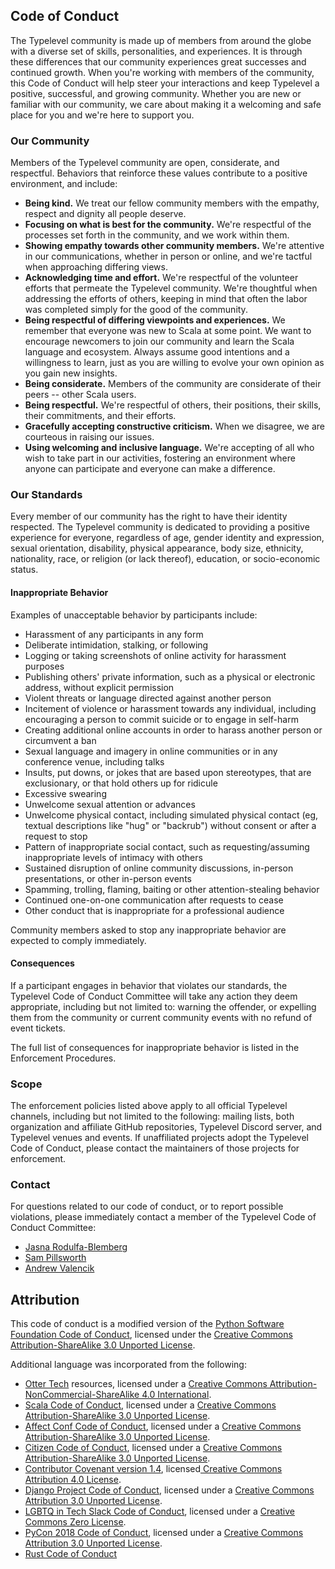 ## Code of Conduct

The Typelevel community is made up of members from around the globe with a diverse set of skills, personalities, and experiences.
It is through these differences that our community experiences great successes and continued growth.
When you're working with members of the community, this Code of Conduct will help steer your interactions and keep Typelevel a positive, successful, and growing community.
Whether you are new or familiar with our community, we care about making it a welcoming and safe place for you and we're here to support you.


### Our Community

Members of the Typelevel community are open, considerate, and respectful.
Behaviors that reinforce these values contribute to a positive environment, and include:

- **Being kind.** We treat our fellow community members with the empathy, respect and dignity all people deserve.
- **Focusing on what is best for the community.** We're respectful of the processes set forth in the community, and we work within them.
- **Showing empathy towards other community members.** We're attentive in our communications, whether in person or online, and we're tactful when approaching differing views.
- **Acknowledging time and effort.** We're respectful of the volunteer efforts that permeate the Typelevel community. We're thoughtful when addressing the efforts of others, keeping in mind that often the labor was completed simply for the good of the community.
- **Being respectful of differing viewpoints and experiences.** We remember that everyone was new to Scala at some point. We want to encourage newcomers to join our community and learn the Scala language and ecosystem. Always assume good intentions and a willingness to learn, just as you are willing to evolve your own opinion as you gain new insights.
- **Being considerate.** Members of the community are considerate of their peers -- other Scala users.
- **Being respectful.** We're respectful of others, their positions, their skills, their commitments, and their efforts.
- **Gracefully accepting constructive criticism.** When we disagree, we are courteous in raising our issues.
- **Using welcoming and inclusive language.** We're accepting of all who wish to take part in our activities, fostering an environment where anyone can participate and everyone can make a difference.


### Our Standards

Every member of our community has the right to have their identity respected.
The Typelevel community is dedicated to providing a positive experience for everyone, regardless of age, gender identity and expression, sexual orientation, disability, physical appearance, body size, ethnicity, nationality, race, or religion (or lack thereof), education, or socio-economic status.


#### Inappropriate Behavior

Examples of unacceptable behavior by participants include:

- Harassment of any participants in any form
- Deliberate intimidation, stalking, or following
- Logging or taking screenshots of online activity for harassment purposes
- Publishing others' private information, such as a physical or electronic address, without explicit permission
- Violent threats or language directed against another person
- Incitement of violence or harassment towards any individual, including encouraging a person to commit suicide or to engage in self-harm
- Creating additional online accounts in order to harass another person or circumvent a ban
- Sexual language and imagery in online communities or in any conference venue, including talks
- Insults, put downs, or jokes that are based upon stereotypes, that are exclusionary, or that hold others up for ridicule
- Excessive swearing
- Unwelcome sexual attention or advances
- Unwelcome physical contact, including simulated physical contact (eg, textual descriptions like "hug" or "backrub") without consent or after a request to stop
- Pattern of inappropriate social contact, such as requesting/assuming inappropriate levels of intimacy with others
- Sustained disruption of online community discussions, in-person presentations, or other in-person events
- Spamming, trolling, flaming, baiting or other attention-stealing behavior
- Continued one-on-one communication after requests to cease
- Other conduct that is inappropriate for a professional audience

Community members asked to stop any inappropriate behavior are expected to comply immediately.


#### Consequences

If a participant engages in behavior that violates our standards, the Typelevel Code of Conduct Committee will take any action they deem appropriate, including but not limited to: warning the offender, or expelling them from the community or current community events with no refund of event tickets.

<!-- TODO link enforcement procedures -->
The full list of consequences for inappropriate behavior is listed in the Enforcement Procedures.



### Scope

The enforcement policies listed above apply to all official Typelevel channels, including but not limited to the following: mailing lists, both organization and affiliate GitHub repositories, Typelevel Discord server, and Typelevel venues and events.
If unaffiliated projects adopt the Typelevel Code of Conduct, please contact the maintainers of those projects for enforcement.


### Contact

For questions related to our code of conduct, or to report possible violations, please immediately contact a member of the Typelevel Code of Conduct Committee:

<!-- TODO single CoC email address -->
  * [Jasna Rodulfa-Blemberg](mailto:jasna.robl@gmail.com)
  * [Sam Pillsworth](mailto:sam@blerf.ca)
  * [Andrew Valencik](mailto:andrew.valencik@gmail.com)


## Attribution

This code of conduct is a modified version of the [Python Software Foundation Code of Conduct](https://www.python.org/psf/conduct), licensed under the [Creative Commons Attribution-ShareAlike 3.0 Unported License](https://creativecommons.org/licenses/by-sa/3.0/).

Additional language was incorporated from the following:

* [Otter Tech](https://otter.technology/code-of-conduct-training/) resources, licensed under a [Creative Commons Attribution-NonCommercial-ShareAlike 4.0 International](https://creativecommons.org/licenses/by-nc-sa/4.0/).
* [Scala Code of Conduct](https://www.scala-lang.org/conduct/), licensed under a [Creative Commons Attribution-ShareAlike 3.0 Unported License](http://creativecommons.org/licenses/by-sa/3.0/).
* [Affect Conf Code of Conduct](https://affectconf.com/coc/), licensed under a [Creative Commons Attribution-ShareAlike 3.0 Unported License](http://creativecommons.org/licenses/by-sa/3.0/).
* [Citizen Code of Conduct](http://citizencodeofconduct.org/), licensed under a [Creative Commons Attribution-ShareAlike 3.0 Unported License](http://creativecommons.org/licenses/by-sa/3.0/).
* [Contributor Covenant version 1.4](https://www.contributor-covenant.org/version/1/4/code-of-conduct), licensed[ Creative Commons Attribution 4.0 License](https://github.com/ContributorCovenant/contributor_covenant/blob/master/LICENSE.md).
* [Django Project Code of Conduct](https://www.djangoproject.com/conduct/), licensed under a [Creative Commons Attribution 3.0 Unported License](http://creativecommons.org/licenses/by/3.0/).
* [LGBTQ in Tech Slack Code of Conduct](https://lgbtq.technology/coc.html), licensed under a [Creative Commons Zero License](https://creativecommons.org/publicdomain/zero/1.0/).
* [PyCon 2018 Code of Conduct](https://us.pycon.org/2018/about/code-of-conduct/), licensed under a [Creative Commons Attribution 3.0 Unported License](http://creativecommons.org/licenses/by/3.0/).
* [Rust Code of Conduct](https://www.rust-lang.org/en-US/conduct.html)

